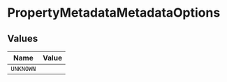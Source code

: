 # PropertyMetadataMetadataOptions


## Values

| Name      | Value     |
| --------- | --------- |
| `UNKNOWN` |           |